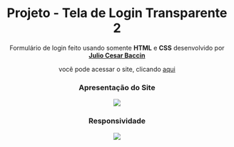 
<h1 align="center"> 
Projeto - Tela de Login Transparente 2
</h1>
 
 <p align="center">
 Formulário de login feito usando somente <strong>HTML</strong> e <strong>CSS</strong> desenvolvido por <a target="_blank" rel="external" href="https://github.com/juliobaccin/"><strong>Julio Cesar Baccin</strong></a>
 </p>

<p align="center">
 você pode acessar o site, clicando <a href="https://juliobaccin.github.io/Projeto-Tela-de-Login-Transparente-2/">aqui</a>
</p>

<div align="center">
<h3>
 Apresentação do Site
</h3>    
<img src="https://github.com/juliobaccin/Projeto-Tela-de-Login-Transparente-2/blob/main/Site.gif">
 <h3>
  Responsividade
 </h3> 
<img src="https://github.com/juliobaccin/Projeto-Tela-de-Login-Transparente-2/blob/main/responsividade.gif">
</div>
